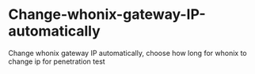 # Change-whonix-gateway-IP-automatically
Change whonix gateway IP automatically, choose how long for whonix to change ip for penetration test
